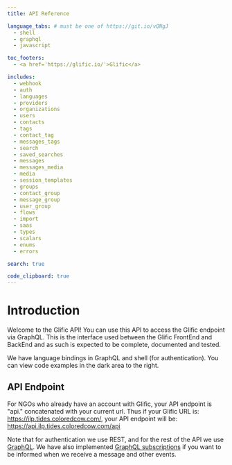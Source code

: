```yaml
---
title: API Reference

language_tabs: # must be one of https://git.io/vQNgJ
  - shell
  - graphql
  - javascript

toc_footers:
  - <a href='https://glific.io/'>Glific</a>

includes:
  - webhook
  - auth
  - languages
  - providers
  - organizations
  - users
  - contacts
  - tags
  - contact_tag
  - messages_tags
  - search
  - saved_searches
  - messages
  - messages_media
  - media
  - session_templates
  - groups
  - contact_group
  - message_group
  - user_group
  - flows
  - import
  - saas
  - types
  - scalars
  - enums
  - errors

search: true

code_clipboard: true
---
```


# Introduction

Welcome to the Glific API! You can use this API to access the Glific  endpoint via GraphQL. This is the
interface used between the Glific FrontEnd and BackEnd and as such is expected to be complete, documented
and tested.

We have language bindings in GraphQL and shell (for authentication).
You can view code examples in the dark area to the right.

## API Endpoint

For NGOs who already have an account with Glific, your API endpoint is "api." concatenated with
your current url. Thus if your Glific URL is: https://ilp.tides.coloredcow.com/, your API endpoint will
be: https://api.ilp.tides.coloredcow.com/api

Note that for authentication we use REST, and for the rest of the API we use [GraphQL](https://graphql.org).
We have also implemented [GraphQL subscriptions](https://graphql.org/blog/subscriptions-in-graphql-and-relay/)
if you want to be informed when we receive a message and other events.
